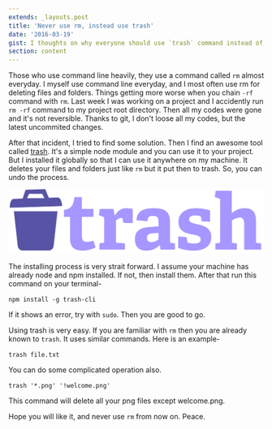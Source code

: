 ```yaml
---
extends: _layouts.post
title: 'Never use rm, instead use trash'
date: '2016-03-19'
gist: I thoughts on why everyone should use `trash` command instead of using `rm`.
section: content
---
```


Those who use command line heavily, they use a command called `rm` almost everyday. I myself use command line everyday, and I most often use rm for deleting files and folders. Things getting more worse when you chain `-rf` command with `rm`. Last week I was working on a project and I accidently run `rm -rf` command to my project root directory. Then all my codes were gone and it's not reversible. Thanks to git, I don't loose all my codes, but the latest uncommited changes.

After that incident, I tried to find some solution. Then I find an awesome tool called [trash](https://github.com/sindresorhus/trash). It's a simple node module and you can use it to your project. But I installed it globally so that I can use it anywhere on my machine. It deletes your files and folders just like `rm` but it put then to trash. So, you can undo the process.

![Trash Logo](/images/posts/trash.png)

The installing process is very strait forward. I assume your machine has already node and npm installed. If not, then install them. After that run this command on your terminal-

```
npm install -g trash-cli
```

If it shows an error, try with `sudo`. Then you are good to go.

Using trash is very easy. If you are familiar with `rm` then you are already known to `trash`. It uses similar commands. Here is an example-

```
trash file.txt
```

You can do some complicated operation also.

```
trash '*.png' '!welcome.png'
```

This command will delete all your png files except welcome.png.

Hope you will like it, and never use `rm` from now on. Peace.
